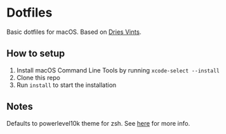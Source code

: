 # Dotfiles

Basic dotfiles for macOS. Based on [Dries Vints](https://github.com/driesvints/dotfiles).

## How to setup

1. Install macOS Command Line Tools by running `xcode-select --install`
1. Clone this repo
1. Run `install` to start the installation

## Notes

Defaults to powerlevel10k theme for zsh. See [here](https://github.com/romkatv/powerlevel10k?tab=readme-ov-file) for more info.

